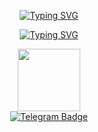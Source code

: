 <div id="header" align="center">
  <p align="center">
    <a href="https://git.io/typing-svg"><img src="https://readme-typing-svg.herokuapp.com?font=Lusida+Console&weight=100&size=15&pause=1000&color=B4F72E&center=true&vCenter=true&repeat=false&width=435&lines=Hello!!!" alt="Typing SVG" /></a>
  </p>
  <p align="center">
    <a href="https://git.io/typing-svg"><img src="https://readme-typing-svg.herokuapp.com?font=Lusida+Console&weight=100&size=15&pause=1000&color=B4F72E&center=true&vCenter=true&repeat=false&width=435&lines=I'm+Daria%2C+and+I'm+a+student+of+web+development." alt="Typing SVG" /></a>
  </p>
  <img src="https://media2.giphy.com/media/v1.Y2lkPTc5MGI3NjExMWR5a3pjcmNzaXl3eWN4M2lqZ2wxY2Y2NHV3YTMzZXpmdDR3NzY0dCZlcD12MV9pbnRlcm5hbF9naWZfYnlfaWQmY3Q9cw/NMBl7NxAlPDrOgq6aQ/giphy.gif" width="100"/>
  <div id="badges" align="center">
    <a href="https://t.me/gv0zd1lshch1k">
      <img src="https://img.shields.io/badge/Telegram-green?style=for-the-badge&logo=Telegram&logoColor=white" alt="Telegram Badge"/>
    </a>
  </div>
</div>
